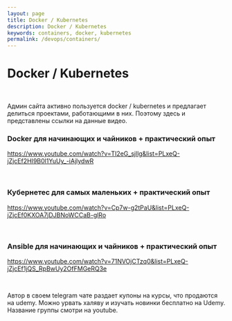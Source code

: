 ```yaml
---
layout: page
title: Docker / Kubernetes
description: Docker / Kubernetes
keywords: containers, docker, kubernetes
permalink: /devops/containers/
---
```


# Docker / Kubernetes

<br/>

Админ сайта активно пользуется docker / kubernetes и предлагает делиться проектами, работающими в них. Поэтому здесь и представлены ссылки на данные видео.

### Docker для начинающих и чайников + практический опыт

https://www.youtube.com/watch?v=TI2eG_sjllg&list=PLxeQ-jZjcEf2HI9B0l1YuUy_-iAjlydwR

<br/>

### Кубернетес для самых маленьких + практический опыт

https://www.youtube.com/watch?v=Cp7w-g2tPaU&list=PLxeQ-jZjcEf0KXOA7jDJBNoWCCaB-glRo

<br/>

### Ansible для начинающих и чайников + практический опыт

https://www.youtube.com/watch?v=71NVOjCTzq0&list=PLxeQ-jZjcEf1jQS_RpBwUy2OfFMGeRQ3e

<br/>

Автор в своем telegram чате раздает купоны на курсы, что продаются на udemy. Можно урвать халяву и изучать новинки бесплатно на Udemy. Название группы смотри на youtube.
